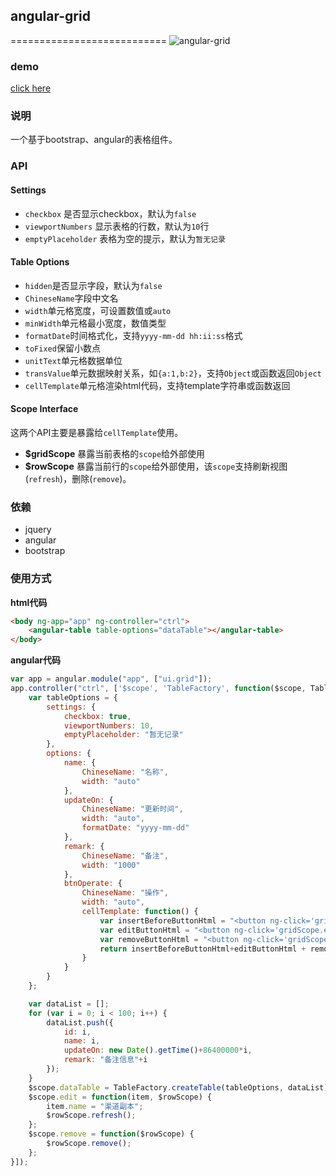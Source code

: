 ## angular-grid
===========================
![angular-grid](https://github.com/linjinying/angular-components/blob/master/angular-grid/screenshot.png)  

### demo
[click here](http://www.w3cin.com/demo/angular-components/angular-grid/)

### 说明
一个基于bootstrap、angular的表格组件。  
### API
#### Settings

- `checkbox` 是否显示checkbox，默认为`false`
- `viewportNumbers` 显示表格的行数，默认为`10`行  
- `emptyPlaceholder` 表格为空的提示，默认为`暂无记录`

#### Table Options

- `hidden`是否显示字段，默认为`false`
- `ChineseName`字段中文名
- `width`单元格宽度，可设置数值或`auto`
- `minWidth`单元格最小宽度，数值类型
- `formatDate`时间格式化，支持`yyyy-mm-dd hh:ii:ss`格式
- `toFixed`保留小数点
- `unitText`单元格数据单位
- `transValue`单元数据映射关系，如`{a:1,b:2}`，支持`Object`或函数返回`Object`
- `cellTemplate`单元格渲染html代码，支持template字符串或函数返回

#### Scope Interface  
这两个API主要是暴露给`cellTemplate`使用。  
- **$gridScope** 暴露当前表格的`scope`给外部使用  
- **$rowScope** 暴露当前行的`scope`给外部使用，该`scope`支持刷新视图(`refresh`)，删除(`remove`)。


### 依赖

- jquery
- angular
- bootstrap

### 使用方式


**html代码**

```html
<body ng-app="app" ng-controller="ctrl">
    <angular-table table-options="dataTable"></angular-table>
</body>
```

**angular代码**
```javascript
var app = angular.module("app", ["ui.grid"]);
app.controller("ctrl", ['$scope', 'TableFactory', function($scope, TableFactory) {
    var tableOptions = {
        settings: {
            checkbox: true,
            viewportNumbers: 10,
            emptyPlaceholder: "暂无记录"
        },
        options: {
            name: {
                ChineseName: "名称",
                width: "auto"
            },
            updateOn: {
                ChineseName: "更新时间",
                width: "auto",
                formatDate: "yyyy-mm-dd"
            },
            remark: {
                ChineseName: "备注",
                width: "1000"
            },
            btnOperate: {
                ChineseName: "操作",
                width: "auto",
                cellTemplate: function() {
                    var insertBeforeButtonHtml = "<button ng-click='gridScope.insertBefore(tr,$rowScope);'>刷新</button>";
                    var editButtonHtml = "<button ng-click='gridScope.edit(tr,$rowScope);'>编辑</button>";
                    var removeButtonHtml = "<button ng-click='gridScope.remove($rowScope);'>删除</button>";
                    return insertBeforeButtonHtml+editButtonHtml + removeButtonHtml;
                }
            }
        }
    };

    var dataList = [];
    for (var i = 0; i < 100; i++) {
        dataList.push({
            id: i,
            name: i,
            updateOn: new Date().getTime()+86400000*i,
            remark: "备注信息"+i
        });
    }
    $scope.dataTable = TableFactory.createTable(tableOptions, dataList);
    $scope.edit = function(item, $rowScope) {
        item.name = "渠道副本";
        $rowScope.refresh();
    };
    $scope.remove = function($rowScope) {
        $rowScope.remove();
    };
}]);
```
